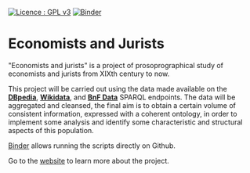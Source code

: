 [![Licence : GPL v3](https://img.shields.io/badge/License-GPLv3-blue.svg)](https://www.gnu.org/licenses/gpl-3.0)
[![Binder](https://mybinder.org/badge_logo.svg)](https://mybinder.org/v2/gh/Semantic-Data-for-Humanities/Economists_Jurists.git/HEAD) 

# Economists and Jurists

"Economists and jurists" is a project of prosoprographical study of economists and jurists from XIXth century to now. 

This project will be carried out using the data made available on the **[DBpedia](https://www.dbpedia.org/)**, **[Wikidata](https://www.wikidata.org/wiki/Wikidata:Main_Page)**, and **[BnF Data](https://data.bnf.fr/)** SPARQL endpoints. The data will be aggregated and cleansed, the final aim is to obtain a certain volume of consistent information, expressed with a coherent ontology, in order to implement some analysis and identify some characteristic and structural aspects of this population. 

[Binder](https://mybinder.org/v2/gh/Semantic-Data-for-Humanities/Economists_Jurists.git/HEAD) allows running the scripts directly on Github.

Go to the [website](https://semantic-data-for-humanities.github.io/Economists_Jurists/) to learn more about the project.
